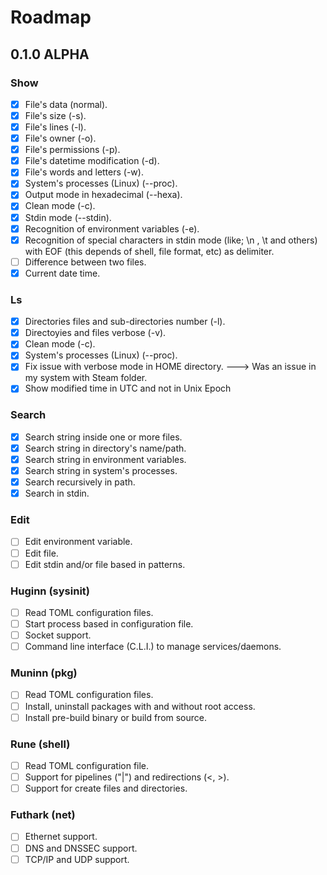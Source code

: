 # Roadmap

## 0.1.0 ALPHA

### Show

- [X] File's data (normal).
- [X] File's size (-s).
- [X] File's lines (-l).
- [X] File's owner (-o).
- [X] File's permissions (-p).
- [X] File's datetime modification (-d).
- [X] File's words and letters (-w).
- [X] System's processes (Linux) (-\-proc).
- [X] Output mode in hexadecimal (--hexa).
- [X] Clean mode (-c).
- [X] Stdin mode (-\-stdin).
- [X] Recognition of environment variables (-e).
- [X] Recognition of special characters in stdin mode (like; \n , \t and others) with EOF (this depends of shell, file format, etc) as delimiter.
- [ ] Difference between two files.
- [X] Current date time.

### Ls


- [X] Directories files and sub-directories number (-l).
- [X] Directoyies and files verbose (-v).
- [X] Clean mode (-c).
- [X] System's processes (Linux) (--proc).
- [X] Fix issue with verbose mode in HOME directory. ---> Was an issue in my system with Steam folder.
- [X] Show modified time in UTC and not in Unix Epoch

### Search

- [X] Search string inside one or more files.
- [X] Search string in directory's name/path.
- [X] Search string in environment variables.
- [X] Search string in system's processes.
- [X] Search recursively in path.
- [X] Search in stdin.

### Edit

- [ ] Edit environment variable.
- [ ] Edit file.
- [ ] Edit stdin and/or file based in patterns.

### Huginn (sysinit)

- [ ] Read TOML configuration files.
- [ ] Start process based in configuration file.
- [ ] Socket support.
- [ ] Command line interface (C.L.I.) to manage services/daemons.

### Muninn (pkg)

- [ ] Read TOML configuration files.
- [ ] Install, uninstall packages with and without root access.
- [ ] Install pre-build binary or build from source.

### Rune (shell)

- [ ] Read TOML configuration file.
- [ ] Support for pipelines ("|") and redirections (<, >).
- [ ] Support for create files and directories.

### Futhark (net)
- [ ] Ethernet support.
- [ ] DNS and DNSSEC support.
- [ ] TCP/IP and UDP support.
